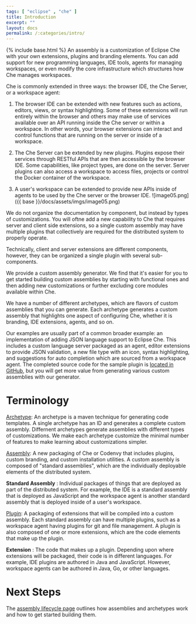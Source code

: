 ```yaml
---
tags: [ "eclipse" , "che" ]
title: Introduction
excerpt: ""
layout: docs
permalink: /:categories/intro/
---
```

{% include base.html %}
An assembly is a customization of Eclipse Che with your own extensions, plugins and branding elements. You can add support for new programming languages, IDE tools, agents for managing workspaces, or even modify the core infrastructure which structures how Che manages workspaces.

Che is commonly extended in three ways: the browser IDE, the Che Server, or a workspace agent:

1. The browser IDE can be extended with new features such as actions, editors, views, or syntax highlighting. Some of these extensions will run entirely within the browser and others may make use of services available over an API running inside the Che server or within a workspace. In other words, your browser extensions can interact and control functions that are running on the server or inside of a workspace.

2. The Che Server can be extended by new plugins. Plugins expose their services through RESTful APIs that are then accessible by the browser IDE. Some capabilities, like project types, are done on the server. Server plugins can also access a workspace to access files, projects or control the Docker container of the workspace.

3. A user's workspace can be extended to provide new APIs inside of agents to be used by the Che server or the browser IDE.
![image05.png]({{ base }}/docs/assets/imgs/image05.png)  

We do not organize the documentation by component, but instead by types of customizations. You will oftne add a new capability to Che that requires server and client side extensions, so a single custom assembly may have multiple plugins that collectively are required for the distributed system to properly operate.

Technically, client and server extensions are different components, however, they can be organized a single plugin with several sub-components.

We provide a custom assembly generator. We find that it's easier for you to get started building custom assemblies by starting with functional ones and then adding new customizations or further excluding core modules available within Che.

We have a number of different archetypes, which are flavors of custom assemblies that you can generate. Each archetype generates a custom assembly that highlights one aspect of configuring Che, whether it is branding, IDE extensions, agents, and so on.

Our examples are usually part of a common broader example: an implementation of adding JSON language support to Eclipse Che. This includes a custom language server packaged as an agent, editor extensions to provide JSON validation, a new file type with an icon, syntax highlighting, and suggestions for auto completion which are sourced from a workspace agent. The completed source code for the sample plugin is [located in GitHub](https://github.com/eclipse/che/tree/master/samples/sample-plugin-json), but you will get more value from generating various custom assemblies with our generator.

# Terminology
[Archetype]({{base}}{{site.links["assemblies-archetype"]}}): An archetype is a maven technique for generating code templates. A single archetype has an ID and generates a complete custom assembly. Differnent archetypes generate assemblies with different types of customizations. We make each archetype customize the minimal number of features to make learning about customizations simpler.

[Assembly]({{base}}{{site.links["assemblies-assembly-lifecycle"]}}): A new packaging of Che or Codenvy that includes plugins, custom branding, and custom installation utilities. A custom assembly is composed of "standard assemblies", which are the individually deployable elements of the distributed system.

**Standard Assembly**
: Individual packages of things that are deployed as part of the distributed system. For example, the IDE is a standard assembly that is deployed as JavaScript and the workspace agent is another standard assembly that is deployed inside of a user's workspace.

[Plugin]({{base}}{{site.links["assemblies-plugin-lifecycle"]}}): A packaging of extensions that will be compiled into a custom assembly. Each standard assembly can have multiple plugins, such as a workspace agent having plugins for git and file management. A plugin is also composed of one or more extensions, which are the code elements that make up the plugin.

**Extension**
: The code that makes up a plugin. Depending upon where extensions will be packaged, their code is in different languages. For example, IDE plugins are authored in Java and JavaScript. However, workspace agents can be authored in Java, Go, or other languages.

# Next Steps
The [assembly lifecycle page]({{base}}{{site.links["assemblies-assembly-lifecycle"]}}) outlines how assemblies and archetypes work and how to get started building them.
